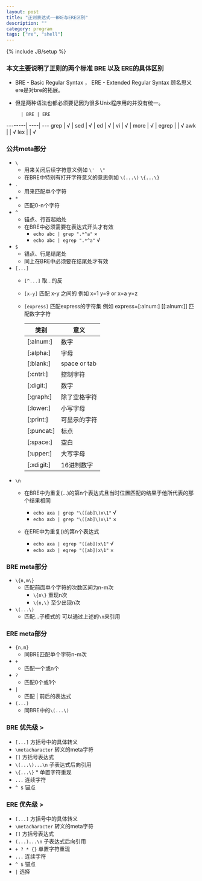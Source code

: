 ```yaml
---
layout: post
title: "正则表达式——BRE与ERE区别"
description: ""
category: program
tags: ["re", "shell"]
---
```

{% include JB/setup %}

### 本文主要说明了正则的两个标准 BRE 以及 ERE的具体区别
  * BRE - Basic Regular Syntax ， ERE - Extended Regular Syntax 顾名思义ere是对bre的拓展。
  * 但是两种语法也都必须要记因为很多Unix程序用的并没有统一。

          | BRE | ERE
  --------| ----| ---
  grep    | √   |
  sed     | √   |
  ed      | √   |
  vi      | √   |
  more    | √   |
  egrep   |     | √
  awk     |     | √
  lex     |     | √

### 公共meta部分
  * `\` 
  	* 用来关闭后续字符意义例如 `\'  \"` 
  	* 在BRE中特别有打开字符意义的意思例如 `\(...\)` `\{...\}`
  * `.`
  	* 用来匹配单个字符
  * `*`
  	* 匹配0-n个字符
  * `^`
  	* 锚点、行首起始处
  	* 在BRE中必须需要在表达式开头才有效
  		* `echo abc | grep ".*^a"` ×
  		* `echo abc | egrep ".*^a"` √
  * `$`
  	* 锚点、行尾结尾处
  	* 同上在BRE中必须要在结尾处才有效
  * `[...]`
  	* `[^...]` 取...的反
  	* `[x-y]` 匹配 x-y 之间的  例如 x=1 y=9 or x=a y=z
  	* `[express]` 匹配express的字符集  例如 express=[:alnum:] [[:alnum:]] 匹配数字字符

  		类别 | 意义
  		----| ---
  		[:alnum:]|数字
  		[:alpha:]|字母
  		[:blank:]|space or tab
  		[:cntrl:]|控制字符
  		[:digit:]|数字
  		[:graph:]|除了空格字符
  		[:lower:]|小写字母
  		[:print:]|可显示的字符
  		[:puncat:]|标点
  		[:space:]|空白
  		[:upper:]|大写字母
  		[:xdigit:]|16进制数字
  * `\n`
  	* 在BRE中为重复\(...\)的第n个表达式且当时位置匹配的结果于他所代表的那个结果相同
  		* `echo axa | grep "\([ab]\)x\1"` √
  		* `echo axb | grep "\([ab]\)x\1"` ×

  	* 在ERE中为重复()的第n个表达式
  		* `echo axa | egrep "([ab])x\1"` √
  		* `echo axb | egrep "([ab])x\1"` ×

### BRE meta部分
  * `\{n,m\}`
  	* 匹配前面单个字符的次数区间为n-m次 
  		* `\{n\}` 重现n次
  		* `\{n,\}` 至少出现n次
  * `\(...\)`
  	* 匹配...子模式的 可以通过上述的`\n`来引用

### ERE meta部分
  * `{n,m}`
  	* 同BRE匹配单个字符n-m次
  * `+`
  	* 匹配一个或n个
  * `?`
  	* 匹配0个或1个
  * `|`
  	* 匹配 | 前后的表达式
  * `(...)`
  	* 同BRE中的`\(...\)`

### BRE 优先级 >
  * `[...]` 方括号中的具体转义
  * `\metacharacter` 转义的meta字符
  * `[]` 方括号表达式
  * `\(...\)...\n` 子表达式后向引用
  * `\{...\}` * 单置字符重现
  * `...` 连续字符
  * `^ $` 锚点

### ERE 优先级 >
  * `[...]` 方括号中的具体转义
  * `\metacharacter` 转义的meta字符
  * `[]` 方括号表达式
  * `(...)...\n` 子表达式后向引用
  * `+ ? * {}` 单置字符重现
  * `...` 连续字符
  * `^ $` 锚点
  * `|` 选择
